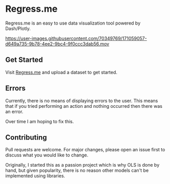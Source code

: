 # Regress.me

Regress.me is an easy to use data visualization tool powered by Dash/Plotly.



https://user-images.githubusercontent.com/70349769/171059057-d649a735-9b78-4ee2-9bc4-9f0ccc3dab56.mov



## Get Started

Visit [Regress.me](https://regress.me) and upload a dataset to get started.

## Errors

Currently, there is no means of displaying errors to the user. This means that if you tried performing an action and nothing occurred then there was an error. 

Over time I am hoping to fix this. 

## Contributing
Pull requests are welcome. For major changes, please open an issue first to discuss what you would like to change.

Originally, I started this as a passion project which is why OLS is done by hand, but given popularity, there is no reason other models can't be implemented using libraries. 

